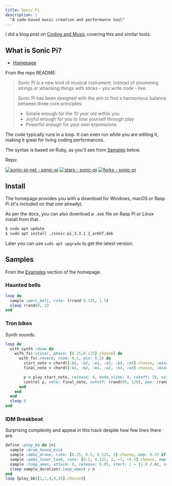 ```yaml
---
title: Sonic Pi
description: |
  "A code-based music creation and performance tool"
---
```


I did a blog post on [Coding and Music](https://michaelcurrin.github.io/coding-blog/2020/05/12/coding-and-music.html) covering this and similar tools.


## What is Sonic Pi?

- [Homepage](https://sonic-pi.net/)

From the repo README:

> Sonic Pi is a new kind of musical instrument. Instead of strumming strings or whacking things with sticks - you write code - live.
>
> Sonic Pi has been designed with the aim to find a harmonious balance between three core principles:
>
> - Simple enough for the 10 year old within you
> - Joyful enough for you to lose yourself through play
> - Powerful enough for your own expressions

The code typically runs in a loop. It can even run while you are editing it, making it great for living coding performances.

The syntax is based on Ruby, as you'll see from [Samples](#samples) below.

Repo:

[![sonic-pi-net - sonic-pi](https://img.shields.io/static/v1?label=sonic-pi-net&message=sonic-pi&color=blue&logo=github)](https://github.com/sonic-pi-net/sonic-pi)
[![stars - sonic-pi](https://img.shields.io/github/stars/sonic-pi-net/sonic-pi?style=social)](https://github.com/sonic-pi-net/sonic-pi)
[![forks - sonic-pi](https://img.shields.io/github/forks/sonic-pi-net/sonic-pi?style=social)](https://github.com/sonic-pi-net/sonic-pi)


## Install

The homepage provides you with a download for Windows, macOS or Rasp Pi (it's included on that one already).

As per the docs, you can also download a `.deb` file on Rasp Pi or Linux install from that.

```sh
$ sudo apt update
$ sudo apt install ./sonic-pi_3.3.1_1_armhf.deb
```

Later you can use `sudo apt upgrade` to get the latest version.


## Samples

From the [Examples](https://sonic-pi.net/#examples) section of the homepage.

### Haunted bells

```ruby
loop do
  sample :perc_bell, rate: (rrand 0.125, 1.5)
  sleep rrand(0, 2)
end
```

### Tron bikes

Synth sounds.

```ruby
loop do
  with_synth :dsaw do
    with_fx(:slicer, phase: [0.25,0.125].choose) do
      with_fx(:reverb, room: 0.5, mix: 0.3) do
        start_note = chord([:b1, :b2, :e1, :e2, :b3, :e3].choose, :minor).choose
        final_note = chord([:b1, :b2, :e1, :e2, :b3, :e3].choose, :minor).choose

        p = play start_note, release: 8, note_slide: 4, cutoff: 30, cutoff_slide: 4, detune: rrand(0, 0.2), pan: rrand(-1, 0), pan_slide: rrand(4, 8)
        control p, note: final_note, cutoff: rrand(80, 120), pan: rrand(0, 1)
      end
    end
  end
  sleep 8
end
```

### IDM Breakbeat

Surprising complexity and appeal in this track despite how few lines there are.

```ruby
define :play_bb do |n|
  sample :drum_heavy_kick
  sample :ambi_drone, rate: [0.25, 0.5, 0.125, 1].choose, amp: 0.25 if rand < 0.125
  sample :ambi_lunar_land, rate: [0.5, 0.125, 1, -1, -0.5].choose, amp: 0.25 if rand < 0.125
  sample :loop_amen, attack: 0, release: 0.05, start: 1 - (1.0 / n), rate: [1,1,1,1,1,1,-1].choose
  sleep sample_duration(:loop_amen) / n
end
loop {play_bb([1,2,4,8,16].choose)}
```
